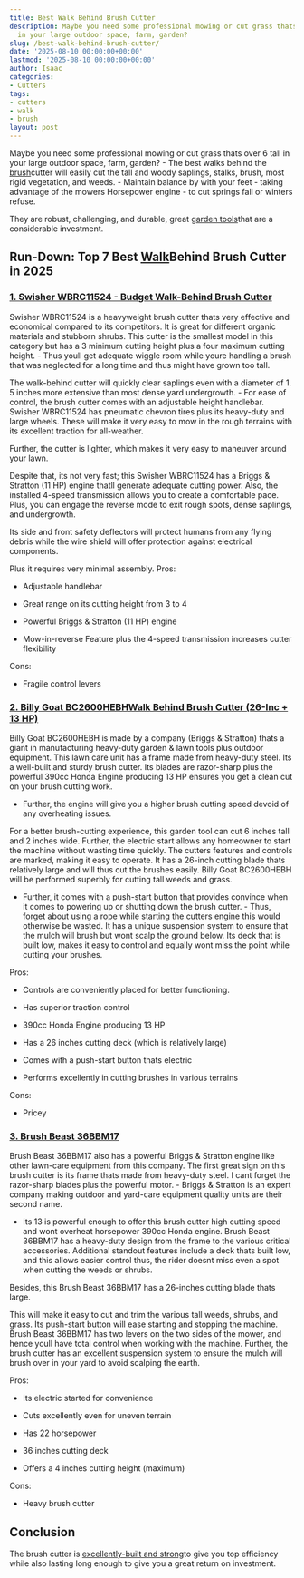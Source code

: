 ```yaml
---
title: Best Walk Behind Brush Cutter
description: Maybe you need some professional mowing or cut grass thats over 6 tall
  in your large outdoor space, farm, garden?
slug: /best-walk-behind-brush-cutter/
date: '2025-08-10 00:00:00+00:00'
lastmod: '2025-08-10 00:00:00+00:00'
author: Isaac
categories:
- Cutters
tags:
- cutters
- walk
- brush
layout: post
---
```

Maybe you need some professional mowing or cut grass thats over 6 tall in your large outdoor space, farm, garden? - The best walks behind the [brush](https://pestpolicy.com/best-brush-gutter-guards/)cutter will easily cut the tall and woody saplings, stalks, brush, most rigid vegetation, and weeds. - Maintain balance by with your feet - taking advantage of the mowers Horsepower engine - to cut springs fall or winters refuse.

They are robust, challenging, and durable, great [garden tools](https://hort.extension.wisc.edu/articles/maintaining-lawn-and-garden-tools/)that are a considerable investment.

##  Run-Down: Top 7 Best [Walk](https://pestpolicy.com/best-walk-behind-concrete-grinder/)Behind Brush Cutter in 2025

###  [1. Swisher WBRC11524 - Budget Walk-Behind Brush Cutter](https://www.amazon.com/dp/B00RGNW8PO/?tag=p-policy-20)

Swisher WBRC11524 is a heavyweight brush cutter thats very effective and economical compared to its competitors. It is great for different organic materials and stubborn shrubs. This cutter is the smallest model in this category but has a 3 minimum cutting height plus a four maximum cutting height. - Thus youll get adequate wiggle room while youre handling a brush that was neglected for a long time and thus might have grown too tall.

The walk-behind cutter will quickly clear saplings even with a diameter of 1. 5 inches more extensive than most dense yard undergrowth. - For ease of control, the brush cutter comes with an adjustable height handlebar. Swisher WBRC11524 has pneumatic chevron tires plus its heavy-duty and large wheels. These will make it very easy to mow in the rough terrains with its excellent traction for all-weather.

Further, the cutter is lighter, which makes it very easy to maneuver around your lawn.

Despite that, its not very fast; this Swisher WBRC11524 has a Briggs & Stratton (11 HP) engine thatll generate adequate cutting power. Also, the installed 4-speed transmission allows you to create a comfortable pace. Plus, you can engage the reverse mode to exit rough spots, dense saplings, and undergrowth.

Its side and front safety deflectors will protect humans from any flying debris while the wire shield will offer protection against electrical components.

Plus it requires very minimal assembly.
Pros:

- Adjustable handlebar

- Great range on its cutting height from 3 to 4

- Powerful Briggs & Stratton (11 HP) engine

- Mow-in-reverse Feature plus the 4-speed transmission increases cutter flexibility

Cons:

- Fragile control levers

###  [2. Billy Goat BC2600HEBHWalk Behind Brush Cutter (26-Inc + 13 HP)](https://www.amazon.com/dp/B00EAIOX8I/?tag=p-policy-20)

Billy Goat BC2600HEBH is made by a company (Briggs & Stratton) thats a giant in manufacturing heavy-duty garden & lawn tools plus outdoor equipment. This lawn care unit has a frame made from heavy-duty steel. Its a well-built and sturdy brush cutter. Its blades are razor-sharp plus the powerful 390cc Honda Engine producing 13 HP ensures you get a clean cut on your brush cutting work.

- Further, the engine will give you a higher brush cutting speed devoid of any overheating issues.

For a better brush-cutting experience, this garden tool can cut 6 inches tall and 2 inches wide. Further, the electric start allows any homeowner to start the machine without wasting time quickly. The cutters features and controls are marked, making it easy to operate. It has a 26-inch cutting blade thats relatively large and will thus cut the brushes easily. Billy Goat BC2600HEBH will be performed superbly for cutting tall weeds and grass.

- Further, it comes with a push-start button that provides convince when it comes to powering up or shutting down the brush cutter. - Thus, forget about using a rope while starting the cutters engine this would otherwise be wasted. It has a unique suspension system to ensure that the mulch will brush but wont scalp the ground below. Its deck that is built low, makes it easy to control and equally wont miss the point while cutting your brushes.

Pros:

- Controls are conveniently placed for better functioning.

- Has superior traction control

- 390cc Honda Engine producing 13 HP

- Has a 26 inches cutting deck (which is relatively large)

- Comes with a push-start button thats electric

- Performs excellently in cutting brushes in various terrains

Cons:

- Pricey

###  [3. Brush Beast 36BBM17](https://www.amazon.com/dp/B00EAIOX8I/?tag=p-policy-20)

Brush Beast 36BBM17 also has a powerful Briggs & Stratton engine like other lawn-care equipment from this company. The first great sign on this brush cutter is its frame thats made from heavy-duty steel. I cant forget the razor-sharp blades plus the powerful motor. - Briggs & Stratton is an expert company making outdoor and yard-care equipment quality units are their second name.

- Its 13 is powerful enough to offer this brush cutter high cutting speed and wont overheat horsepower 390cc Honda engine. Brush Beast 36BBM17 has a heavy-duty design from the frame to the various critical accessories. Additional standout features include a deck thats built low, and this allows easier control thus, the rider doesnt miss even a spot when cutting the weeds or shrubs.

Besides, this Brush Beast 36BBM17 has a 26-inches cutting blade thats large.

This will make it easy to cut and trim the various tall weeds, shrubs, and grass. Its push-start button will ease starting and stopping the machine. Brush Beast 36BBM17 has two levers on the two sides of the mower, and hence youll have total control when working with the machine. Further, the brush cutter has an excellent suspension system to ensure the mulch will brush over in your yard to avoid scalping the earth.

Pros:

- Its electric started for convenience

- Cuts excellently even for uneven terrain

- Has 22 horsepower

- 36 inches cutting deck

- Offers a 4 inches cutting height (maximum)

Cons:

- Heavy brush cutter

##  Conclusion

The brush cutter is [excellently-built and strong](https://pestpolicy.com/how-to-choose-a-riding-lawn-mower/)to give you top efficiency while also lasting long enough to give you a great return on investment.
